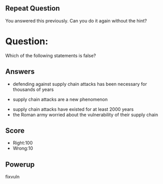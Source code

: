 ## Repeat Question
You answered this previously.
Can you do it again without the hint?

# Question:
Which of the following statements is false?

## Answers
- defending against supply chain attacks has been necessary for thousands of years
* supply chain attacks are a new phenomenon
- supply chain attacks have existed for at least 2000 years
- the Roman army worried about the vulnerability of their supply chain

## Score
- Right:100
- Wrong:10

## Powerup
fixvuln
